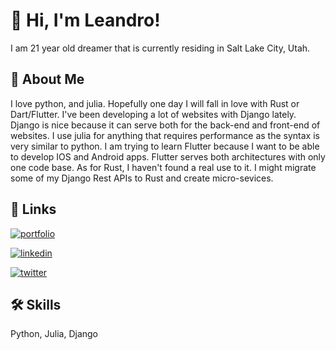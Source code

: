 
# 👋 Hi, I'm Leandro! 

I am 21 year old dreamer that is currently residing in Salt Lake City, Utah. 


## 🚀 About Me
I love python, and julia. Hopefully one day I will fall in love with Rust or Dart/Flutter.
I've been developing a lot of websites with Django lately. Django is nice because it can serve
both for the back-end and front-end of websites. I use julia for anything that requires performance as
the syntax is very similar to python. I am trying to learn Flutter because I want to be
able to develop IOS and Android apps. Flutter serves both architectures with only one code base. As for Rust,
I haven't found a real use to it. I might migrate some of my Django Rest APIs to Rust and create micro-sevices.



## 🔗 Links
[![portfolio](https://img.shields.io/badge/my_portfolio-000?style=for-the-badge&logo=ko-fi&logoColor=white)](http://domain-registrar.storage.googleapis.com/expired.html?pantalla503.com/)

[![linkedin](https://img.shields.io/badge/linkedin-0A66C2?style=for-the-badge&logo=linkedin&logoColor=white)](https://www.linkedin.com/in/paolo-cooper/)

[![twitter](https://img.shields.io/badge/twitter-1DA1F2?style=for-the-badge&logo=twitter&logoColor=white)](https://twitter.com/andyPaolo4)


## 🛠 Skills
Python, Julia, Django


